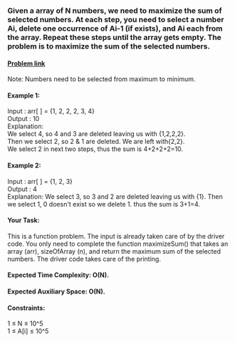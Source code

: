 ### Given a array of N numbers, we need to maximize the sum of selected numbers. At each step, you need to select a number Ai, delete one occurrence of Ai-1 (if exists), and Ai each from the array. Repeat these steps until the array gets empty. The problem is to maximize the sum of the selected numbers.
#### [Problem link](https://practice.geeksforgeeks.org/problems/maximize-the-sum-of-selected-numbers-from-an-array-to-make-it-empty0836/1)

Note: Numbers need to be selected from maximum to minimum.  

#### Example 1:  

Input : arr[ ] = {1, 2, 2, 2, 3, 4}  
Output : 10  
Explanation:  
We select 4, so 4 and 3 are deleted leaving us with {1,2,2,2}.  
Then we select 2, so 2 & 1 are deleted. We are left with{2,2}.  
We select 2 in next two steps, thus the sum is 4+2+2+2=10.  
  
#### Example 2:  
  
Input : arr[ ] = {1, 2, 3}   
Output :  4  
Explanation: We select 3, so 3 and 2 are deleted leaving us with {1}. Then we select 1, 0 doesn't exist so we delete 1. thus the sum is 3+1=4.  
   

#### Your Task:  
This is a function problem. The input is already taken care of by the driver code. You only need to complete the function maximizeSum() that takes an array (arr), sizeOfArray (n), and return the maximum sum of the selected numbers. The driver code takes care of the printing.  
  
#### Expected Time Complexity: O(N).  
#### Expected Auxiliary Space: O(N).  
  

#### Constraints:  
1 ≤ N ≤ 10^5  
1 ≤ A[i] ≤ 10^5  
